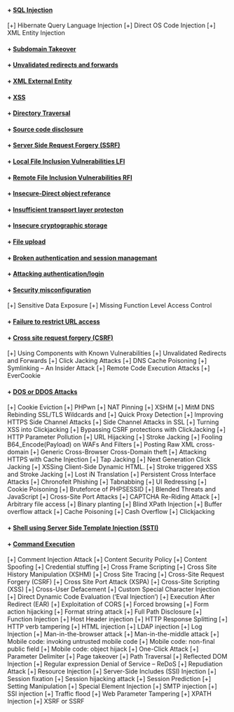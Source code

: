    #### + [     SQL Injection](https://github.com/sarathlalup/Cyber-security/blob/master/Website%20Hacking/Web%20Attacks/SQL%20Injection/README.md)
[+] Hibernate Query Language Injection
[+] Direct OS Code Injection
[+] XML Entity Injection
   #### + [     Subdomain Takeover](https://github.com/sarathlalup/Cyber-security/tree/master/Website%20Hacking/Web%20Attacks/Subdomain%20Takeover)
   #### + [     Unvalidated redirects and forwards](https://github.com/sarathlalup/Cyber-security/tree/master/Website%20Hacking/Web%20Attacks/Unvalidated%20redirects%20and%20forwards)
   #### + [     XML External Entity](https://github.com/sarathlalup/Cyber-security/tree/master/Website%20Hacking/Web%20Attacks/XML%20External%20Entity)
   #### + [     XSS](https://github.com/sarathlalup/Cyber-security/blob/master/Website%20Hacking/Web%20Attacks/XSS/README.md)
   #### + [     Directory Traversal](https://github.com/sarathlalup/Cyber-security/tree/master/Website%20Hacking/Web%20Attacks/Directory%20Traversal)
   #### + [     Source code disclosure](https://github.com/sarathlalup/Cyber-security/tree/master/Website%20Hacking/Web%20Attacks/Source%20code%20disclosure)
   #### + [     Server Side Request Forgery (SSRF)](https://github.com/sarathlalup/Cyber-security/tree/master/Website%20Hacking/Web%20Attacks/Server%20Side%20Request%20Forgery%20(SSRF))
   #### + [     Local File Inclusion Vulnerabilities LFI](https://github.com/sarathlalup/Cyber-security/tree/master/Website%20Hacking/Web%20Attacks/Local%20File%20Inclusion%20Vulnerabilities%20LFI)
   #### + [     Remote File Inclusion Vulnerabilities RFI](https://github.com/sarathlalup/Cyber-security/tree/master/Website%20Hacking/Web%20Attacks/Remote%20File%20Inclusion%20Vulnerabilities%20RFI)
   #### + [     Insecure-Direct object referance](https://github.com/sarathlalup/Cyber-security/tree/master/Website%20Hacking/Web%20Attacks/Insecure-Direct%20object%20referance)
   #### + [     Insufficient transport layer protecton](https://github.com/sarathlalup/Cyber-security/tree/master/Website%20Hacking/Web%20Attacks/Insufficient%20transport%20layer%20protecton)
   #### + [     Insecure cryptographic storage](https://github.com/sarathlalup/Cyber-security/tree/master/Website%20Hacking/Web%20Attacks/Insecure%20cryptographic%20storage)
   #### + [     File upload](https://github.com/sarathlalup/Cyber-security/blob/master/Website%20Hacking/Web%20Attacks/File%20upload/README.md)
   #### + [     Broken authentication and session managemant](https://github.com/sarathlalup/Cyber-security/tree/master/Website%20Hacking/Web%20Attacks/Broken%20authentication%20and%20session%20managemant)
   #### + [     Attacking authentication/login](https://github.com/sarathlalup/Cyber-security/blob/master/Website%20Hacking/Web%20Attacks/Attacking%20authentication%20or%20login/README.md)
   #### + [     Security misconfiguration](https://github.com/sarathlalup/Cyber-security/tree/master/Website%20Hacking/Web%20Attacks/Security%20misconfiguration)
[+] Sensitive Data Exposure
[+] Missing Function Level Access Control
   #### + [     Failure to restrict URL access](https://github.com/sarathlalup/Cyber-security/tree/master/Website%20Hacking/Web%20Attacks/Failure%20to%20restrict%20URL%20access)
   #### + [     Cross site request forgery (CSRF)](https://github.com/sarathlalup/Cyber-security/tree/master/Website%20Hacking/Web%20Attacks/Cross%20site%20request%20forgery%20(CSRF))
[+] Using Components with Known Vulnerabilities
[+] Unvalidated Redirects and Forwards
[+] Click Jacking Attacks
[+] DNS Cache Poisoning
[+] Symlinking – An Insider Attack
[+] Remote Code Execution Attacks
[+] EverCookie
   #### + [     DOS or DDOS Attacks](https://github.com/sarathlalup/Cyber-security/tree/master/Website%20Hacking/Web%20Attacks/DOS%20or%20DDOS%20Attacks)
[+] Cookie Eviction
[+] PHPwn
[+] NAT Pinning
[+] XSHM
[+] MitM DNS Rebinding SSL/TLS Wildcards and
[+] Quick Proxy Detection
[+] Improving HTTPS Side Channel Attacks
[+] Side Channel Attacks in SSL
[+] Turning XSS into Clickjacking
[+] Bypassing CSRF protections with ClickJacking
[+] HTTP Parameter Pollution
[+] URL Hijacking
[+] Stroke Jacking
[+] Fooling B64_Encode(Payload) on WAFs And Filters
[+] Posting Raw XML cross-domain
[+] Generic Cross-Browser Cross-Domain theft
[+] Attacking HTTPS with Cache Injection
[+] Tap Jacking
[+] Next Generation Click Jacking
[+] XSSing Client-Side Dynamic HTML.
[+] Stroke triggered XSS and Stroke Jacking
[+] Lost iN Translation
[+] Persistent Cross Interface Attacks
[+] Chronofeit Phishing
[+] Tabnabbing
[+] UI Redressing
[+] Cookie Poisoning
[+] Bruteforce of PHPSESSID
[+] Blended Threats and JavaScript
[+] Cross-Site Port Attacks
[+] CAPTCHA Re-Riding Attack
[+] Arbitrary file access
[+] Binary planting
[+] Blind XPath Injection
[+] Buffer overflow attack
[+] Cache Poisoning
[+] Cash Overflow
[+] Clickjacking
   #### + [     Shell using Server Side Template Injection (SSTI)](https://github.com/sarathlalup/Cyber-security/tree/master/Website%20Hacking/Web%20Attacks/Shell%20using%20Server%20Side%20Template%20Injection%20(SSTI))
   #### + [     Command Execution](https://github.com/sarathlalup/Cyber-security/tree/master/Website%20Hacking/Web%20Attacks/Command%20Execution)
[+] Comment Injection Attack
[+] Content Security Policy
[+] Content Spoofing
[+] Credential stuffing
[+] Cross Frame Scripting
[+] Cross Site History Manipulation (XSHM)
[+] Cross Site Tracing
[+] Cross-Site Request Forgery (CSRF)
[+] Cross Site Port Attack (XSPA)
[+] Cross-Site Scripting (XSS)
[+] Cross-User Defacement
[+] Custom Special Character Injection
[+] Direct Dynamic Code Evaluation (‘Eval Injection’)
[+] Execution After Redirect (EAR)
[+] Exploitation of CORS
[+] Forced browsing
[+] Form action hijacking
[+] Format string attack
[+] Full Path Disclosure
[+] Function Injection
[+] Host Header injection
[+] HTTP Response Splitting
[+] HTTP verb tampering
[+] HTML injection
[+] LDAP injection
[+] Log Injection
[+] Man-in-the-browser attack
[+] Man-in-the-middle attack
[+] Mobile code: invoking untrusted mobile code
[+] Mobile code: non-final public field
[+] Mobile code: object hijack
[+] One-Click Attack
[+] Parameter Delimiter
[+] Page takeover
[+] Path Traversal
[+] Reflected DOM Injection
[+] Regular expression Denial of Service – ReDoS
[+] Repudiation Attack
[+] Resource Injection
[+] Server-Side Includes (SSI) Injection
[+] Session fixation
[+] Session hijacking attack
[+] Session Prediction
[+] Setting Manipulation
[+] Special Element Injection
[+] SMTP injection
[+] SSI injection
[+] Traffic flood
[+] Web Parameter Tampering
[+] XPATH Injection
[+] XSRF or SSRF
